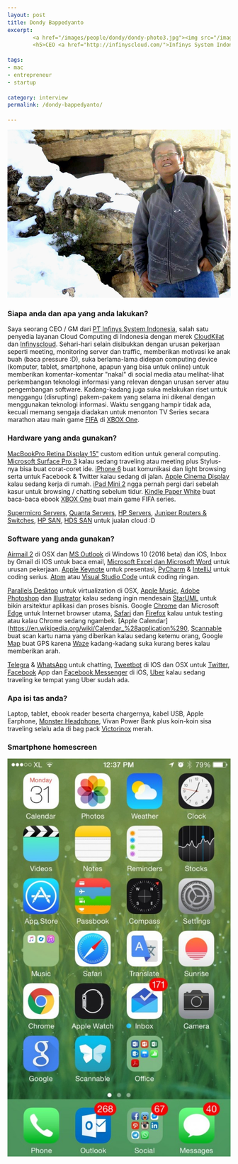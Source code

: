 ```yaml
---
layout: post
title: Dondy Bappedyanto
excerpt:
        <a href="/images/people/dondy/dondy-photo3.jpg"><img src="/images/people/dondy/dondy-photo3.jpg" alt="Dondi Bappedyanto"/></a>
        <h5>CEO <a href="http://infinyscloud.com/">Infinys System Indonesia</a></h5>

tags:
- mac
- entrepreneur
- startup

category: interview
permalink: /dondy-bappedyanto/

---
```


![Dondi Bappedyanto](/images/people/dondy/dondy-photo3.jpg)


### Siapa anda dan apa yang anda lakukan?
Saya seorang CEO / GM dari [PT Infinys System Indonesia](http://infinyscloud.com/), salah satu penyedia layanan Cloud Computing di Indonesia dengan merek [CloudKilat](http://cloudkilat.com/) dan [Infinyscloud](http://infinyscloud.com/). Sehari-hari selain disibukkan dengan urusan pekerjaan seperti meeting, monitoring server dan traffic, memberikan motivasi ke anak buah (baca pressure :D), suka berlama-lama didepan computing device (komputer, tablet, smartphone, apapun yang bisa untuk online) untuk memberikan komentar-komentar "nakal" di social media atau melihat-lihat perkembangan teknologi informasi yang relevan dengan urusan server atau pengembangan software. Kadang-kadang juga suka melakukan riset untuk menggangu (disrupting) pakem-pakem yang selama ini dikenal dengan menggunakan teknologi informasi. Waktu senggang hampir tidak ada, kecuali memang sengaja diadakan untuk menonton TV Series secara marathon atau main game [FIFA](http://www.xbox.com/en-US/games/fifa-15) di [XBOX One](https://en.wikipedia.org/wiki/Xbox_One).

### Hardware yang anda gunakan?
[MacBookPro Retina Display 15"](https://en.wikipedia.org/wiki/MacBook_Pro) custom edition untuk general computing. [Microsoft Surface Pro 3](https://en.wikipedia.org/wiki/Surface_Pro_3) kalau sedang traveling atau meeting plus Stylus-nya bisa buat corat-coret ide. [iPhone 6](https://en.wikipedia.org/wiki/IPhone_6) buat komunikasi dan light browsing serta untuk Facebook &amp; Twitter kalau sedang di jalan. [Apple Cinema Display](https://en.wikipedia.org/wiki/Apple_Cinema_Display) kalau sedang kerja di rumah. [iPad Mini 2](https://en.wikipedia.org/wiki/IPad_Mini_2) ngga pernah pergi dari sebelah kasur untuk browsing / chatting  sebelum tidur.
[Kindle Paper White](https://en.wikipedia.org/wiki/Amazon_Kindle) buat baca-baca ebook [XBOX One](https://en.wikipedia.org/wiki/Xbox_One) buat main game FIFA series.


[Supermicro Servers](http://www.supermicro.com/products/system/), [Quanta Servers](http://www.quantaqct.com/), [HP Servers](http://www8.hp.com/us/en/products/servers/), [Juniper Routers & Switches](http://www.juniper.net/us/en/), [HP SAN](http://www8.hp.com/us/en/products/data-storage/storage-networking.html), [HDS SAN](https://www.hds.com/products/networking/) untuk jualan cloud :D


### Software yang anda gunakan?
[Airmail 2](http://airmailapp.com/) di OSX dan [MS Outlook](http://www.microsoft.com/en-us/outlook-com/) di Windows 10 (2016 beta) dan iOS, Inbox by Gmail di IOS untuk baca email, [Microsoft Excel dan Microsoft Word](https://products.office.com/) untuk urusan pekerjaan. [Apple Keynote](http://www.apple.com/mac/keynote/) untuk presentasi, [PyCharm](https://www.jetbrains.com/pycharm/) &amp; [IntelliJ](https://www.jetbrains.com/idea/) untuk coding serius. [Atom](https://atom.io/) atau [Visual Studio Code](https://code.visualstudio.com/) untuk coding ringan.

[Parallels Desktop](http://www.parallels.com/products/desktop/) untuk virtualization di OSX, [Apple Music](http://www.apple.com/music/), [Adobe Photoshop](http://www.photoshop.com/products/photoshop) dan [Illustrator](http://www.adobe.com/products/illustrator.html) kalau sedang ingin mendesain
[StarUML](http://staruml.io/) untuk bikin arsitektur aplikasi dan proses bisnis. Google [Chrome](http://www.google.com/chrome/) dan Microsoft [Edge](https://www.microsoft.com/en-us/windows/microsoft-edge) untuk Internet browser utama, [Safari](http://www.apple.com/safari/) dan [Firefox](https://www.mozilla.org/en-US/firefox/new/) kalau untuk testing atau kalau Chrome sedang ngambek.
[Apple Calendar](https://en.wikipedia.org/wiki/Calendar_%28application%290, [Scannable](https://evernote.com/products/scannable/) buat scan kartu nama yang diberikan kalau sedang ketemu orang, Google [Map](http://maps.google.com/) buat GPS karena [Waze](https://www.waze.com/) kadang-kadang suka kurang beres kalau memberikan arah.

[Telegra](https://telegram.org) &amp; [WhatsApp](https://www.whatsapp.com) untuk chatting, [Tweetbot](http://tapbots.com/tweetbot/) di IOS dan OSX untuk [Twitter](https://twitter.com/), [Facebook](https://facebook.com/) App dan [Facebook Messenger](https://www.messenger.com/) di iOS, [Uber](https://www.uber.com/) kalau sedang traveling ke tempat yang Uber sudah ada.

### Apa isi tas anda?
Laptop, tablet, ebook reader beserta chargernya, kabel USB, Apple Earphone, [Monster Headphone](http://www.monsterproducts.com/collections/headphones), Vivan Power Bank plus koin-koin sisa traveling selalu ada di bag pack [Victorinox](http://www.victorinox.com/global/en) merah.

### Smartphone homescreen
![dondy homescreen](/images/people/dondy/homescreen-576x1024.jpg)
